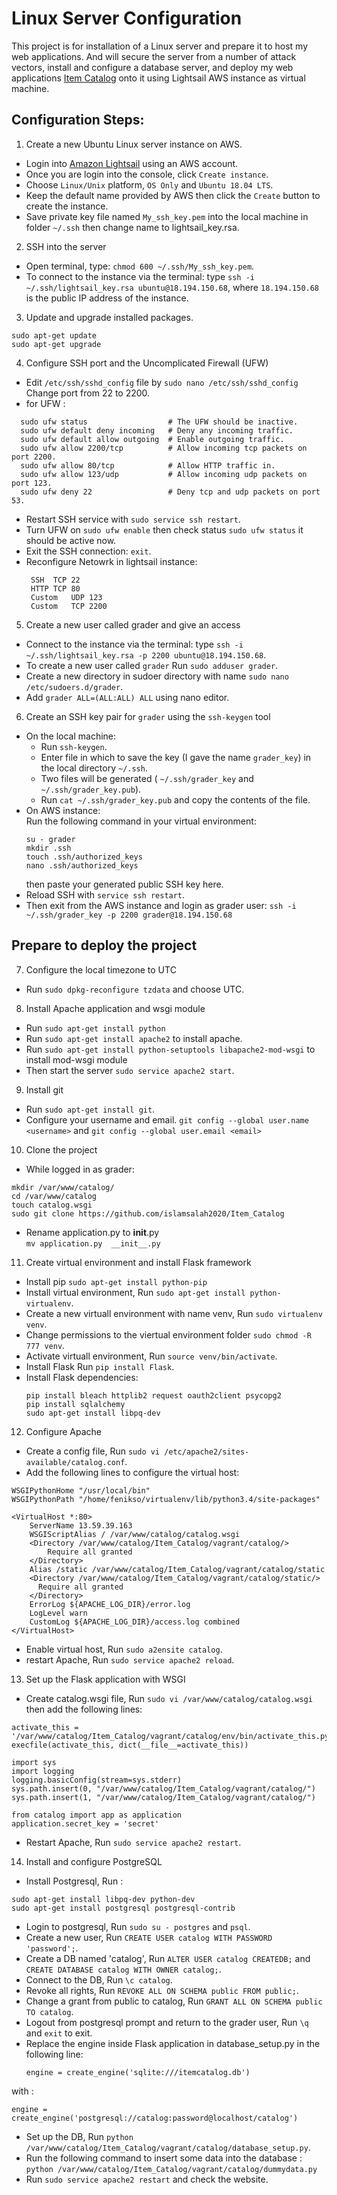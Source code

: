 # Linux Server Configuration


This project is for installation of a Linux server and prepare it to host my web applications. And will secure the server from a number of attack vectors, install and configure a database server, and deploy my web applications [Item Catalog](https://github.com/islamsalah2020/Item_Catalog) onto it using Lightsail AWS instance as virtual machine.

## Configuration Steps:

1. Create a new Ubuntu Linux server instance on AWS.
- Login into [Amazon Lightsail](https://lightsail.aws.amazon.com/ls/webapp/home/resources) using an AWS account.
- Once you are login into the console, click `Create instance`.
- Choose `Linux/Unix` platform, `OS Only` and  `Ubuntu 18.04 LTS`.
- Keep the default name provided by AWS then click the `Create` button to create the instance.
- Save private key file named `My_ssh_key.pem` into the local machine in folder `~/.ssh` then change name to lightsail_key.rsa.

2. SSH into the server 
- Open terminal, type: `chmod 600 ~/.ssh/My_ssh_key.pem`.
- To connect to the instance via the terminal: type `ssh -i ~/.ssh/lightsail_key.rsa ubuntu@18.194.150.68`, 
  where `18.194.150.68` is the public IP address of the instance.

3. Update and upgrade installed packages.
```
sudo apt-get update
sudo apt-get upgrade
```

4. Configure SSH port and the Uncomplicated Firewall (UFW)
- Edit `/etc/ssh/sshd_config` file by `sudo nano /etc/ssh/sshd_config` Change port from 22 to 2200.
- for UFW :
```
  sudo ufw status                  # The UFW should be inactive.
  sudo ufw default deny incoming   # Deny any incoming traffic.
  sudo ufw default allow outgoing  # Enable outgoing traffic.
  sudo ufw allow 2200/tcp          # Allow incoming tcp packets on port 2200.
  sudo ufw allow 80/tcp            # Allow HTTP traffic in.
  sudo ufw allow 123/udp           # Allow incoming udp packets on port 123.
  sudo ufw deny 22                 # Deny tcp and udp packets on port 53.
  ```
- Restart SSH service with `sudo service ssh restart`.
- Turn UFW on `sudo ufw enable` then check status `sudo ufw status` it should be active now.
- Exit the SSH connection: `exit`.
- Reconfigure Netowrk in lightsail instance:
  ```
   SSH	TCP	22	
   HTTP	TCP	80	
   Custom	UDP	123	
   Custom	TCP	2200
   ```
   
5. Create a new user called grader and give an access 
- Connect to the instance via the terminal: type `ssh -i ~/.ssh/lightsail_key.rsa -p 2200 ubuntu@18.194.150.68`.
- To create a new user called `grader` Run `sudo adduser grader`.
- Create a new directory in sudoer directory with name `sudo nano /etc/sudoers.d/grader`.
- Add `grader ALL=(ALL:ALL) ALL` using nano editor.

6. Create an SSH key pair for `grader` using the `ssh-keygen` tool
- On the local machine:
  - Run `ssh-keygen`.
  - Enter file in which to save the key (I gave the name `grader_key`) in the local directory `~/.ssh`.
  - Two files will be generated (  `~/.ssh/grader_key` and `~/.ssh/grader_key.pub`).
  - Run `cat ~/.ssh/grader_key.pub` and copy the contents of the file.
- On AWS instance:  
  Run the following command in your virtual environment:
  ```
  su - grader
  mkdir .ssh
  touch .ssh/authorized_keys
  nano .ssh/authorized_keys 
  ```
  then paste your generated public SSH key here.
- Reload SSH with `service ssh restart`.
- Then exit from the AWS instance and login as grader user:
```ssh -i ~/.ssh/grader_key -p 2200 grader@18.194.150.68```

## Prepare to deploy the project
7. Configure the local timezone to UTC
- Run `sudo dpkg-reconfigure tzdata` and choose UTC.

8. Install Apache application and wsgi module
- Run `sudo apt-get install python`
- Run `sudo apt-get install apache2` to install apache.
- Run `sudo apt-get install python-setuptools libapache2-mod-wsgi` to install mod-wsgi module
- Then start the server `sudo service apache2 start`.

9. Install git
- Run `sudo apt-get install git`.
- Configure your username and email. `git config --global user.name <username>` and `git config --global user.email <email>`

10. Clone the project
- While logged in as grader:
```
mkdir /var/www/catalog/
cd /var/www/catalog
touch catalog.wsgi
sudo git clone https://github.com/islamsalah2020/Item_Catalog
```
- Rename application.py to __init__.py  
```mv application.py  __init__.py```

11. Create virtual environment and install Flask framework
- Install pip 
```sudo apt-get install python-pip```
- Install virtual environment, Run `sudo apt-get install python-virtualenv`. 
- Create a new virtuall environment with name venv, Run `sudo virtualenv venv`.
- Change permissions to the viertual environment folder `sudo chmod -R 777 venv`.
- Activate virtuall environment, Run `source venv/bin/activate`.
- Install Flask Run `pip install Flask`.
- Install Flask dependencies:
  ```
  pip install bleach httplib2 request oauth2client psycopg2
  pip install sqlalchemy
  sudo apt-get install libpq-dev
  ```

12. Configure Apache
- Create a config file, Run `sudo vi /etc/apache2/sites-available/catalog.conf`.
- Add the following lines to configure the virtual host:
```
WSGIPythonHome "/usr/local/bin"
WSGIPythonPath "/home/fenikso/virtualenv/lib/python3.4/site-packages"

<VirtualHost *:80>
    ServerName 13.59.39.163
    WSGIScriptAlias / /var/www/catalog/catalog.wsgi
    <Directory /var/www/catalog/Item_Catalog/vagrant/catalog/>
    	Require all granted
    </Directory>
    Alias /static /var/www/catalog/Item_Catalog/vagrant/catalog/static
    <Directory /var/www/catalog/Item_Catalog/vagrant/catalog/static/>
  	  Require all granted
    </Directory>
    ErrorLog ${APACHE_LOG_DIR}/error.log
    LogLevel warn
    CustomLog ${APACHE_LOG_DIR}/access.log combined
</VirtualHost>
```
- Enable virtual host, Run `sudo a2ensite catalog`.
- restart Apache, Run `sudo service apache2 reload`.

13. Set up the Flask application with WSGI
- Create catalog.wsgi file, Run `sudo vi /var/www/catalog/catalog.wsgi` then add the following lines:

```
activate_this = '/var/www/catalog/Item_Catalog/vagrant/catalog/env/bin/activate_this.py'
execfile(activate_this, dict(__file__=activate_this))

import sys
import logging
logging.basicConfig(stream=sys.stderr)
sys.path.insert(0, "/var/www/catalog/Item_Catalog/vagrant/catalog/")
sys.path.insert(1, "/var/www/catalog/Item_Catalog/vagrant/catalog/")

from catalog import app as application
application.secret_key = 'secret'
```
- Restart Apache, Run `sudo service apache2 restart`.

14. Install and configure PostgreSQL
- Install Postgresql, Run :
```
sudo apt-get install libpq-dev python-dev
sudo apt-get install postgresql postgresql-contrib
```
- Login to postgresql, Run `sudo su - postgres` and `psql`.
- Create a new user, Run `CREATE USER catalog WITH PASSWORD 'password';`.
- Create a DB named 'catalog', Run `ALTER USER catalog CREATEDB;` and `CREATE DATABASE catalog WITH OWNER catalog;`.
- Connect to the DB, Run `\c catalog`.
- Revoke all rights, Run `REVOKE ALL ON SCHEMA public FROM public;`.
- Change a grant from public to catalog, Run `GRANT ALL ON SCHEMA public TO catalog`.
- Logout from postgresql prompt and return to the grader user, Run `\q` and `exit` to exit.
- Replace the engine inside Flask application in database_setup.py in the following line:
  ```
  engine = create_engine('sqlite:///itemcatalog.db')
  ```
with :
```
engine = create_engine('postgresql://catalog:password@localhost/catalog')
```
- Set up the DB, Run `python /var/www/catalog/Item_Catalog/vagrant/catalog/database_setup.py`.
- Run the following command to insert some data into the database :
```python /var/www/catalog/Item_Catalog/vagrant/catalog/dummydata.py```
- Run `sudo service apache2 restart` and check the website.

  
  
  
  
  
  
  
  
  
  
  
  
  
  
